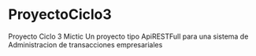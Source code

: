 # ProyectoCiclo3
Proyecto Ciclo 3 Mictic
Un proyecto tipo ApiRESTFull para una sistema de Administracion de transacciones empresariales
